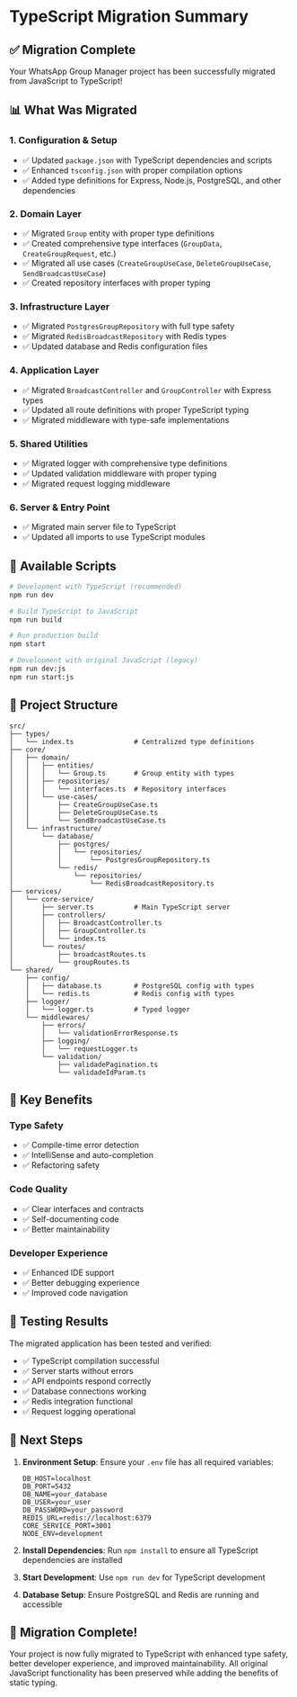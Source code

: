 # TypeScript Migration Summary

## ✅ Migration Complete

Your WhatsApp Group Manager project has been successfully migrated from JavaScript to TypeScript!

## 📊 What Was Migrated

### 1. **Configuration & Setup**

- ✅ Updated `package.json` with TypeScript dependencies and scripts
- ✅ Enhanced `tsconfig.json` with proper compilation options
- ✅ Added type definitions for Express, Node.js, PostgreSQL, and other dependencies

### 2. **Domain Layer**

- ✅ Migrated `Group` entity with proper type definitions
- ✅ Created comprehensive type interfaces (`GroupData`, `CreateGroupRequest`, etc.)
- ✅ Migrated all use cases (`CreateGroupUseCase`, `DeleteGroupUseCase`, `SendBroadcastUseCase`)
- ✅ Created repository interfaces with proper typing

### 3. **Infrastructure Layer**

- ✅ Migrated `PostgresGroupRepository` with full type safety
- ✅ Migrated `RedisBroadcastRepository` with Redis types
- ✅ Updated database and Redis configuration files

### 4. **Application Layer**

- ✅ Migrated `BroadcastController` and `GroupController` with Express types
- ✅ Updated all route definitions with proper TypeScript typing
- ✅ Migrated middleware with type-safe implementations

### 5. **Shared Utilities**

- ✅ Migrated logger with comprehensive type definitions
- ✅ Updated validation middleware with proper typing
- ✅ Migrated request logging middleware

### 6. **Server & Entry Point**

- ✅ Migrated main server file to TypeScript
- ✅ Updated all imports to use TypeScript modules

## 🚀 Available Scripts

```bash
# Development with TypeScript (recommended)
npm run dev

# Build TypeScript to JavaScript
npm run build

# Run production build
npm start

# Development with original JavaScript (legacy)
npm run dev:js
npm run start:js
```

## 📁 Project Structure

```
src/
├── types/
│   └── index.ts               # Centralized type definitions
├── core/
│   ├── domain/
│   │   ├── entities/
│   │   │   └── Group.ts       # Group entity with types
│   │   ├── repositories/
│   │   │   └── interfaces.ts  # Repository interfaces
│   │   └── use-cases/
│   │       ├── CreateGroupUseCase.ts
│   │       ├── DeleteGroupUseCase.ts
│   │       └── SendBroadcastUseCase.ts
│   └── infrastructure/
│       └── database/
│           ├── postgres/
│           │   └── repositories/
│           │       └── PostgresGroupRepository.ts
│           └── redis/
│               └── repositories/
│                   └── RedisBroadcastRepository.ts
├── services/
│   └── core-service/
│       ├── server.ts          # Main TypeScript server
│       ├── controllers/
│       │   ├── BroadcastController.ts
│       │   ├── GroupController.ts
│       │   └── index.ts
│       └── routes/
│           ├── broadcastRoutes.ts
│           └── groupRoutes.ts
└── shared/
    ├── config/
    │   ├── database.ts        # PostgreSQL config with types
    │   └── redis.ts           # Redis config with types
    ├── logger/
    │   └── logger.ts          # Typed logger
    └── middlewares/
        ├── errors/
        │   └── validationErrorResponse.ts
        ├── logging/
        │   └── requestLogger.ts
        └── validation/
            ├── validadePagination.ts
            └── validadeIdParam.ts
```

## 🎯 Key Benefits

### Type Safety

- ✅ Compile-time error detection
- ✅ IntelliSense and auto-completion
- ✅ Refactoring safety

### Code Quality

- ✅ Clear interfaces and contracts
- ✅ Self-documenting code
- ✅ Better maintainability

### Developer Experience

- ✅ Enhanced IDE support
- ✅ Better debugging experience
- ✅ Improved code navigation

## 🔧 Testing Results

The migrated application has been tested and verified:

- ✅ TypeScript compilation successful
- ✅ Server starts without errors
- ✅ API endpoints respond correctly
- ✅ Database connections working
- ✅ Redis integration functional
- ✅ Request logging operational

## 📝 Next Steps

1. **Environment Setup**: Ensure your `.env` file has all required variables:

   ```env
   DB_HOST=localhost
   DB_PORT=5432
   DB_NAME=your_database
   DB_USER=your_user
   DB_PASSWORD=your_password
   REDIS_URL=redis://localhost:6379
   CORE_SERVICE_PORT=3001
   NODE_ENV=development
   ```

2. **Install Dependencies**: Run `npm install` to ensure all TypeScript dependencies are installed

3. **Start Development**: Use `npm run dev` for TypeScript development

4. **Database Setup**: Ensure PostgreSQL and Redis are running and accessible

## 🎉 Migration Complete!

Your project is now fully migrated to TypeScript with enhanced type safety, better developer experience, and improved maintainability. All original JavaScript functionality has been preserved while adding the benefits of static typing.
